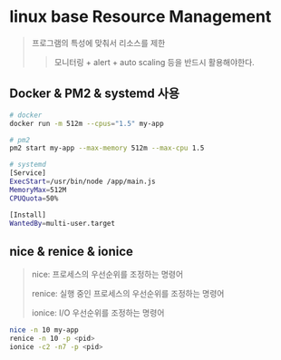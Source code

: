 # linux base Resource Management

> 프로그램의 특성에 맞춰서 리소스를 제한
>
> > 모니터링 + alert + auto scaling 등을 반드시 활용해야한다.

## Docker & PM2 & systemd 사용

```sh
# docker
docker run -m 512m --cpus="1.5" my-app

# pm2
pm2 start my-app --max-memory 512m --max-cpu 1.5

# systemd
[Service]
ExecStart=/usr/bin/node /app/main.js
MemoryMax=512M
CPUQuota=50%

[Install]
WantedBy=multi-user.target
```

## nice & renice & ionice

> nice: 프로세스의 우선순위를 조정하는 명령어
>
> renice: 실행 중인 프로세스의 우선순위를 조정하는 명령어
>
> ionice: I/O 우선순위를 조정하는 명령어

```sh
nice -n 10 my-app
renice -n 10 -p <pid>
ionice -c2 -n7 -p <pid>
```
